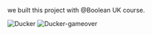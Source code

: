 we built this project with @Boolean UK course.

![Ducker ](https://github.com/Hadis-jamali/ducker-solution/assets/132214893/40e26a9f-f872-4d53-8b6f-0c1966c7976f)
![Ducker-gameover ](https://github.com/Hadis-jamali/ducker-solution/assets/132214893/9aba0b73-22b4-41c3-8a70-523e7a38c45c)
